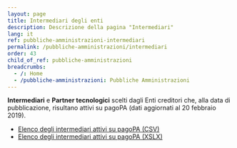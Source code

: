 ```yaml
---
layout: page
title: Intermediari degli enti
description: Descrizione della pagina "Intermediari"
lang: it
ref: pubbliche-amministrazioni-intermediari
permalink: /pubbliche-amministrazioni/intermediari
order: 43
child_of_ref: pubbliche-amministrazioni
breadcrumbs:
  - /: Home
  - /pubbliche-amministrazioni: Pubbliche Amministrazioni
---
```


**Intermediari** e **Partner tecnologici** scelti dagli Enti creditori che, alla data di pubblicazione, risultano attivi su pagoPA (dati aggiornati al 20 febbraio 2019).  
* [Elenco degli intermediari attivi su pagoPA (CSV)](https://www.agid.gov.it/sites/default/files/pagamenti_amministrazione/pagopa-intermediari.csv)
* [Elenco degli intermediari attivi su pagoPA (XSLX)](https://www.agid.gov.it/sites/default/files/pagamenti_amministrazione/pagopa-intermediari.xlsx)

